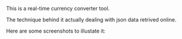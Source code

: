 This is a real-time currency converter tool. 

The technique behind it actually dealing with json data retrived online.

Here are some screenshots to illustate it:



